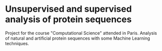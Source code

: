 # Unsupervised and supervised analysis of protein sequences
Project for the course "Computational Science" attended in Paris. 
Analysis of natural and artificial protein sequences with some Machine Learning techniques.
